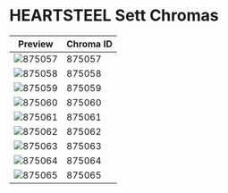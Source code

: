 # HEARTSTEEL Sett Chromas

| Preview | Chroma ID |
|---------|-----------|
| ![875057](https://raw.communitydragon.org/latest/plugins/rcp-be-lol-game-data/global/default/v1/champion-chroma-images/875/875057.png) | 875057 |
| ![875058](https://raw.communitydragon.org/latest/plugins/rcp-be-lol-game-data/global/default/v1/champion-chroma-images/875/875058.png) | 875058 |
| ![875059](https://raw.communitydragon.org/latest/plugins/rcp-be-lol-game-data/global/default/v1/champion-chroma-images/875/875059.png) | 875059 |
| ![875060](https://raw.communitydragon.org/latest/plugins/rcp-be-lol-game-data/global/default/v1/champion-chroma-images/875/875060.png) | 875060 |
| ![875061](https://raw.communitydragon.org/latest/plugins/rcp-be-lol-game-data/global/default/v1/champion-chroma-images/875/875061.png) | 875061 |
| ![875062](https://raw.communitydragon.org/latest/plugins/rcp-be-lol-game-data/global/default/v1/champion-chroma-images/875/875062.png) | 875062 |
| ![875063](https://raw.communitydragon.org/latest/plugins/rcp-be-lol-game-data/global/default/v1/champion-chroma-images/875/875063.png) | 875063 |
| ![875064](https://raw.communitydragon.org/latest/plugins/rcp-be-lol-game-data/global/default/v1/champion-chroma-images/875/875064.png) | 875064 |
| ![875065](https://raw.communitydragon.org/latest/plugins/rcp-be-lol-game-data/global/default/v1/champion-chroma-images/875/875065.png) | 875065 |